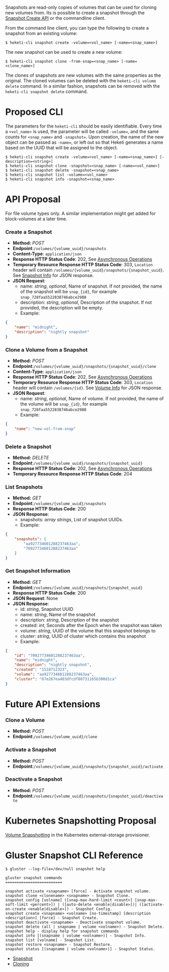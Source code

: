 Snapshots are read-only copies of volumes that can be used for cloning new
volumes from. Its is possible to create a snapshot through the [Snapshot Create
API](../api/api.md#create-a-snapshot) or the commandline client.

From the command line client, you can type the following to create a snapshot
from an existing volume:

```
$ heketi-cli snapshot create -volume=<vol_name> [-name=<snap_name>]
```

The new snapshot can be used to create a new volume:

```
$ heketi-cli snapshot clone -from-snap=<snap_name> [-name=<clone_name>]
```

The clones of snapshots are new volumes with the same properties as the
original. The cloned volumes can be deleted with the `heketi-cli volume delete`
command. In a similar fashion, snapshots can be removed with the `heketi-cli
snapshot delete` command.

# Proposed CLI

The parameters for the `heketi-cli` should be easily identifiable. Every time a
`<vol_name>` is used, the parameter will be called `-volume=`, and the same
counts for `<snap_name>` and `-snapshot=`. Upon creation, the name of the new
object can be passed as `-name=`, or left out so that Heketi generates a name
based on the UUID that will be assigned to the object.

```
$ heketi-cli snapshot create -volume=<vol_name> [-name=<snap_name>] [-description=<string>]
$ heketi-cli snapshot clone -snapshot=<snap_name> [-name=<vol_name>]
$ heketi-cli snapshot delete -snapshot=<snap_name>
$ heketi-cli snapshot list -volume=<vol_name>
$ heketi-cli snapshot info -snapshot=<snap_name>
```

# API Proposal

For file volume types only. A similar implementation might get added for
block-volumes at a later time.

### Create a Snapshot
* **Method:** _POST_
* **Endpoint**:`/volumes/{volume_uuid}/snapshots`
* **Content-Type**: `application/json`
* **Response HTTP Status Code**: 202, See [Asynchronous Operations](#asynchronous-operations)
* **Temporary Resource Response HTTP Status Code**: 303, `Location` header will contain `/volumes/{volume_uuid}/snapshots/{snapshot_uuid}`. See [Snapshot Info](#snapshot_info) for JSON response.
* **JSON Request**:
    * name: _string_, _optional_, Name of snapshot. If not provided, the name of the snapshot will be `snap_{id}`, for example `snap_728faa5522838746abce2980`
    * description: _string_, _optional_, Description of the snapshot. If not provided, the description will be empty.
    * Example:

```json
{
    "name": "midnight",
    "description": "nightly snapshot"
}
```

### Clone a Volume from a Snapshot
* **Method:** _POST_
* **Endpoint**:`/volumes/{volume_uuid}/snapshots/{snapshot_uuid}/clone`
* **Content-Type**: `application/json`
* **Response HTTP Status Code**: 202, See [Asynchronous Operations](#asynchronous-operations)
* **Temporary Resource Response HTTP Status Code**: 303, `Location` header will contain `/volumes/{id}`. See [Volume Info](#volume_info) for JSON response.
* **JSON Request**:
    * name: _string_, _optional_, Name of volume. If not provided, the name of the volume will be `snap_{id}`, for example `snap_728faa5522838746abce2980`
    * Example:

```json
{
    "name": "new-vol-from-snap"
}
```

### Delete a Snapshot
* **Method:** _DELETE_
* **Endpoint**:`/volumes/{volume_uuid}/snapshots/{snapshot_uuid}`
* **Response HTTP Status Code**: 202, See [Asynchronous Operations](#async)
* **Temporary Resource Response HTTP Status Code**: 204

### List Snapshots
* **Method:** _GET_
* **Endpoint**:`/volumes/{volume_uuid}/snapshots`
* **Response HTTP Status Code**: 200
* **JSON Response**:
    * snapshots: _array strings_, List of snapshot UUIDs.
    * Example:

```json
{
    "snapshots": [
        "aa927734601288237463aa",
        "70927734601288237463aa"
    ]
}
```

### Get Snapshot Information
* **Method:** _GET_
* **Endpoint**:`/volumes/{volume_uuid}/snapshots/{snapshot_uuid}`
* **Response HTTP Status Code**: 200
* **JSON Request**: None
* **JSON Response**:
    * id: _string_, Snapshot UUID
    * name: _string_, Name of the snapshot
    * description: _string_, Description of the snapshot
    * created: _int_, Seconds after the Epoch when the snapshot was taken
    * volume: _string_, UUID of the volume that this snapshot belongs to
    * cluster: _string_, UUID of cluster which contains this snapshot
    * Example:

```json
{
    "id": "70927734601288237463aa",
    "name": "midnight",
    "description": "nightly snapshot",
    "created": "1518712323",
    "volume": "aa927734601288237463aa",
    "cluster": "67e267ea403dfcdf80731165b300d1ca"
}
```

# Future API Extensions

### Clone a Volume
* **Method:** _POST_
* **Endpoint**:`/volumes/{volume_uuid}/clone`

### Activate a Snapshot
* **Method:** _POST_
* **Endpoint**:`/volumes/{volume_uuid}/snapshots/{snapshot_uuid}/activate`

### Deactivate a Snapshot
* **Method:** _POST_
* **Endpoint**:`/volumes/{volume_uuid}/snapshots/{snapshot_uuid}/deactivate`

# Kubernetes Snapshotting Proposal

[Volume
Snapshotting](https://github.com/kubernetes-incubator/external-storage/blob/master/snapshot/doc/volume-snapshotting-proposal.md)
in the Kubernetes external-storage provisioner.

# Gluster Snapshot CLI Reference
```
$ gluster --log-file=/dev/null snapshot help

gluster snapshot commands
=========================

snapshot activate <snapname> [force] - Activate snapshot volume.
snapshot clone <clonename> <snapname> - Snapshot Clone.
snapshot config [volname] ([snap-max-hard-limit <count>] [snap-max-soft-limit <percent>]) | ([auto-delete <enable|disable>])| ([activate-on-create <enable|disable>]) - Snapshot Config.
snapshot create <snapname> <volname> [no-timestamp] [description <description>] [force] - Snapshot Create.
snapshot deactivate <snapname> - Deactivate snapshot volume.
snapshot delete (all | snapname | volume <volname>) - Snapshot Delete.
snapshot help - display help for snapshot commands
snapshot info [(snapname | volume <volname>)] - Snapshot Info.
snapshot list [volname] - Snapshot List.
snapshot restore <snapname> - Snapshot Restore.
snapshot status [(snapname | volume <volname>)] - Snapshot Status.
```

- [Snapshot](https://github.com/gluster/glusterfs-specs/blob/master/done/GlusterFS%203.6/Gluster%20Volume%20Snapshot.md)
- [Cloning](https://github.com/gluster/glusterfs-specs/blob/master/done/GlusterFS%203.7/Clone%20of%20Snapshot.md)
